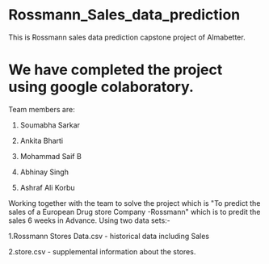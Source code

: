 # Rossmann_Sales_data_prediction

This is Rossmann sales data prediction capstone project of Almabetter.

# We have completed the project using google colaboratory.

Team members are:

1. Soumabha Sarkar

2. Ankita Bharti

3. Mohammad Saif B

4. Abhinay Singh

5. Ashraf Ali Korbu

Working together with the team to solve the project which is "To predict the sales of a European Drug store Company -Rossmann" which is to predit the sales 6 weeks in Advance. Using two data sets:-

1.Rossmann Stores Data.csv - historical data including Sales

2.store.csv - supplemental information about the stores.
